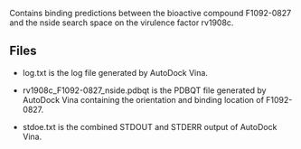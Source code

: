 Contains binding predictions between the bioactive compound F1092-0827 and the nside search space on the virulence factor rv1908c.

## Files

- log.txt is the log file generated by AutoDock Vina.

- rv1908c_F1092-0827_nside.pdbqt is the PDBQT file generated by AutoDock Vina containing the orientation and binding location of F1092-0827.

- stdoe.txt is the combined STDOUT and STDERR output of AutoDock Vina.

